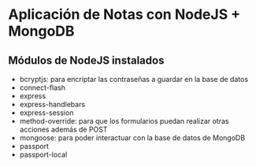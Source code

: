 # Aplicación de Notas con NodeJS + MongoDB

## Módulos de NodeJS instalados
* bcryptjs: para encriptar las contraseñas a guardar en la base de datos
* connect-flash
* express
* express-handlebars
* express-session
* method-override: para que los formularios puedan realizar otras acciones además de POST
* mongoose: para poder interactuar con la base de datos de MongoDB
* passport
* passport-local